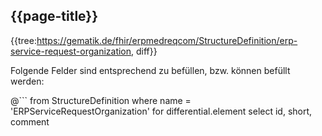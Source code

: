 ## {{page-title}}

{{tree:https://gematik.de/fhir/erpmedreqcom/StructureDefinition/erp-service-request-organization, diff}}

Folgende Felder sind entsprechend zu befüllen, bzw. können befüllt werden:

@```
from StructureDefinition
where name = 'ERPServiceRequestOrganization'
for differential.element
    select id, short, comment
```
